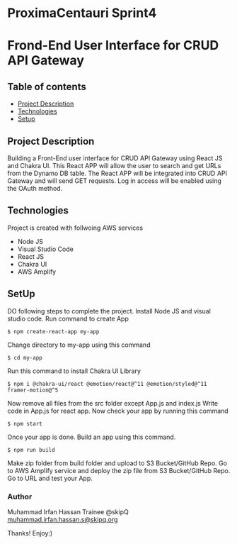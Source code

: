 # ProximaCentauri Sprint4
# Frond-End User Interface for CRUD API Gateway

## Table of contents
* [Project Description](#Project-Description)
* [Technologies](#technologies)
* [Setup](#setup)


## Project Description
Building a Front-End user interface for CRUD API Gateway using React JS and Chakra UI. This React APP will allow the user to search and get URLs from the Dynamo DB table. The React APP will be integrated into CRUD API Gateway and will send GET requests. Log in access will be enabled using the OAuth method. 

## Technologies 
Project is created with follwoing AWS services
* Node JS 
* Visual Studio Code 
* React JS 
* Chakra UI 
* AWS Amplify


## SetUp
DO following steps to complete the project. 
Install Node JS and visual studio code.
Run command to create App
```
$ npm create-react-app my-app
```
Change directory to my-app using this command
```
$ cd my-app
```
Run this command to install Chakra UI Library
```
$ npm i @chakra-ui/react @emotion/react@^11 @emotion/styled@^11 framer-motion@^5
```	
Now remove all files from the src folder except App.js and index.js
Write code in App.js for react app. 
Now check your app by running this command
```
$ npm start
```
Once your app is done. Build an app using this command. 
```
$ npm run build
```
Make zip folder from build folder and upload to S3 Bucket/GitHub Repo. 
Go to AWS Amplify service and deploy the zip file from S3 Bucket/GitHub Repo.
Go to URL and test your App.
  
### Author
Muhammad Irfan Hassan Trainee @skipQ  muhammad.irfan.hassan.s@skipq.org

Thanks! Enjoy:)
